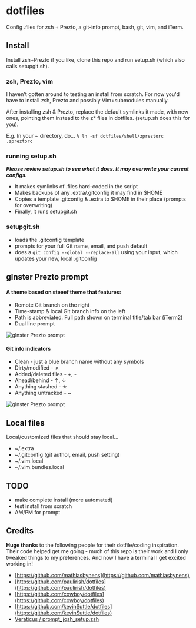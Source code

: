 dotfiles
========

Config .files for zsh + Prezto, a git-info prompt, bash, git, vim, and iTerm.

## Install
Install zsh+Prezto if you like, clone this repo and run setup.sh (which also calls setupgit.sh).

### zsh, Prezto, vim
I haven't gotten around to testing an install from scratch. For now you'd have to install zsh, Prezto and possibly Vim+submodules manually.

After installing zsh & Prezto, replace the default symlinks it made, with new ones, pointing them instead to the z* files in dotfiles. (setup.sh does this for you).

E.g. In your ~ directory, do...
```% ln -sf dotfiles/shell/zpreztorc .zpreztorc```

### running setup.sh
***Please review setup.sh to see what it does. It may overwrite your current configs.***

- It makes symlinks of .files hard-coded in the script
- Makes backups of any .extra/.gitconfig it may find in $HOME
- Copies a template .gitconfig & .extra to $HOME in their place (prompts for overwriting)
- Finally, it runs setupgit.sh

### setupgit.sh
- loads the .gitconfig template
- prompts for your full Git name, email, and push default
- does a ```git config --global --replace-all``` using your input, which updates your new, local .gitconfig

## glnster Prezto prompt
#### A theme based on steeef theme that features:
- Remote Git branch on the right
- Time-stamp & local Git branch info on the left
- Path is abbreviated. Full path shown on terminal title/tab bar (iTerm2)
- Dual line prompt

![glnster Prezto prompt](screenshots/screenshot-3.png)
#### Git info indicators
- Clean - just a blue branch name without any symbols
- Dirty/modified - ✗
- Added/deleted files - +, -
- Ahead/behind - ↑, ↓
- Anything stashed - ✭
- Anything untracked - ~

![glnster Prezto prompt](screenshots/screenshot-2.png)

## Local files
Local/customized files that should stay local...

- ~/.extra
- ~/.gitconfig (git author, email, push setting)
- ~/.vim.local
- ~/.vim.bundles.local

## TODO
- make complete install (more automated)
- test install from scratch
- AM/PM for prompt

## Credits
**Huge thanks** to the following people for their dotfile/coding inspiration. Their code helped get me going - much of this repo is their work and I only tweaked things to my preferences. And now I have a terminal I get excited working in!

- [https://github.com/mathiasbynens](https://github.com/mathiasbynens)
- [https://github.com/paulirish/dotfiles](https://github.com/paulirish/dotfiles)
- [https://github.com/cowboy/dotfiles](https://github.com/cowboy/dotfiles)
- [https://github.com/kevinSuttle/dotfiles](https://github.com/kevinSuttle/dotfiles)
- [Veraticus / prompt_josh_setup.zsh](https://gist.github.com/Veraticus/1b30a6b6cbe8dae57e9f)